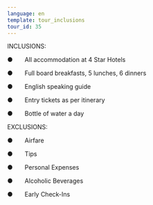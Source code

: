```yaml
---
language: en
template: tour_inclusions
tour_id: 35
---
```

INCLUSIONS:

●       All accommodation at 4 Star Hotels

●       Full board breakfasts, 5 lunches, 6 dinners

●       English speaking guide

●       Entry tickets as per itinerary

●       Bottle of water a day


EXCLUSIONS:

●       Airfare

●       Tips

●       Personal Expenses

●       Alcoholic Beverages

●       Early Check\-Ins
